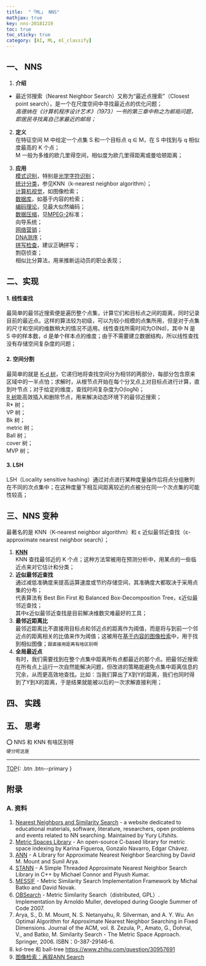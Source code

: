 ```yaml
---
title:  "「ML」 NNS"
mathjax: true
key: nns-20181219
toc: true
toc_sticky: true
category: [AI, ML, ml_classify]
---
```

<span id='head'></span>

## 一、 NNS
1. **介绍**    
- 最近邻搜索（Nearest Neighbor Search）又称为“最近点搜索”（Closest point search），是一个在尺度空间中寻找最近点的优化问题；  
*高德纳在《计算机程序设计艺术》（1973）一书的第三章中称之为邮局问题，即居民寻找离自己家最近的邮局；*   

2. **定义**  
在特征空间 M 中给定一个点集 S 和一个目标点 q ∈ M，在 S 中找到与 q 相似度最高的 K 个点；  
M 一般为多维的欧几里得空间，相似度为欧几里得距离或曼哈顿距离；  

3. **应用**  
[模式识别](https://zh.wikipedia.org/wiki/%E6%A8%A1%E5%BC%8F%E8%AF%86%E5%88%AB)，特别是[光学字符识别](https://zh.wikipedia.org/wiki/%E5%85%89%E5%AD%A6%E5%AD%97%E7%AC%A6%E8%AF%86%E5%88%AB)；  
[统计分类](https://zh.wikipedia.org/wiki/%E7%BB%9F%E8%AE%A1%E5%88%86%E7%B1%BB)，参见KNN（k-nearest neighbor algorithm）；  
[计算机视觉](https://zh.wikipedia.org/wiki/%E8%AE%A1%E7%AE%97%E6%9C%BA%E8%A7%86%E8%A7%89)，如图像检索；  
[数据库](https://zh.wikipedia.org/wiki/%E6%95%B0%E6%8D%AE%E5%BA%93)，如基于内容的检索；  
[编码理论](https://zh.wikipedia.org/wiki/%E6%95%B0%E6%8D%AE%E5%BA%93)，见最大似然编码；  
[数据压缩](https://zh.wikipedia.org/wiki/%E6%95%B0%E6%8D%AE%E5%8E%8B%E7%BC%A9)，见[MPEG-2](https://zh.wikipedia.org/wiki/MPEG-2)标准；  
向导系统；  
[网络营销](https://zh.wikipedia.org/wiki/%E7%BD%91%E7%BB%9C%E8%90%A5%E9%94%80)；  
[DNA测序](https://zh.wikipedia.org/wiki/DNA%E6%B5%8B%E5%BA%8F)；  
[拼写检查](https://zh.wikipedia.org/wiki/%E6%8B%BC%E5%86%99%E6%A3%80%E6%9F%A5)，建议正确拼写；  
剽窃侦查；  
相似比分算法，用来推断运动员的职业表现；  

## 二、实现
#### 1. 线性查找
最简单的最邻近搜索便是遍历整个点集，计算它们和目标点之间的距离，同时记录目前的最近点。这样的算法较为初级，可以为较小规模的点集所用，但是对于点集的尺寸和空间的维数稍大的情况不适用。线性查找所需时间为O(Nd)，其中 N 是 S 中的样本数，d 是单个样本点的维度；由于不需要建立数据结构，所以线性查找没有存储空间复杂度的问题；    

#### 2. 空间分割
最简单的就是 [K-d 树](/software/数据结构/树/28/KD-Tree)，它递归地将查找空间分为相邻的两部分，每部分包含原来区域中的一半点怕；求解时，从根节点开始在每个分叉点上对目标点进行计算，直到叶节点；对于给定的维度，查找时间复杂度为O(logN)；  
[R 树](https://zh.wikipedia.org/wiki/R%E6%A0%91)能高效插入和删除节点，用来解决动态环境下的最邻近搜索；  
R* 树；   
VP 树；  
Bk 树；   
metric 树；   
Ball 树；   
cover 树；   
MVP 树；   

#### 3. LSH
LSH（Locality sensitive hashing）通过对点进行某种度量操作后将点分组散列在不同的次点集中；在这种度量下相互间距离较近的点被分在同一个次点集的可能性较高；  

## 三、NNS 变种
最著名的是 KNN（K-nearest neighbor algorithm）和 ε 近似最邻近查找（ε-approximate nearest neighbor search）；  
1. **[KNN](/ai/机器学习/分类-ml/28/KNN)**  
KNN 查找最邻近的 K 个点；这种方法常被用在预测分析中，用某点的一些临近点来对它估计和分类；  
2. **近似最邻近查找**  
通过减低准确度来提高运算速度或节约存储空间，其准确度大都取决于采用点集的分布；  
代表算法有 Best Bin First 和 Balanced Box-Decomposition Tree，ε近似最邻近查找；  
其中ε近似最邻近查找是目前解决维数灾难最好的工具；  
3. **最邻近距离比**  
最邻近距离比不直接用目标点和邻近点的距离作为阈值，而是将与到前一个邻近点的距离相关的比值来作为阈值；这被用在[基于内容的图像检索](https://zh.wikipedia.org/wiki/%E5%9F%BA%E4%BA%8E%E5%86%85%E5%AE%B9%E7%9A%84%E5%9B%BE%E5%83%8F%E6%A3%80%E7%B4%A2)中，用于找到相似图像；`跟直接用距离有啥区别啊`  
4. **全局最近点**  
有时，我们需要找到在整个点集中距离所有点都最近的那个点。把最邻近搜索在所有点上运行一次自然能解决问题，但改进的策略能避免点集中距离信息的冗余，从而更高效地查找。比如：当我们算出了X到Y的距离，我们也同时得到了Y到X的距离，于是结果就能被以后的一次求解直接利用；  

## 四、 实践

## 五、 思考
:o: NNS 和 KNN 有啥区别呀  
`硬分呢这是`


-------------------  
[TOP](#head){: .btn .btn--primary }


## 附录
### A. 资料
1. [Nearest Neighbors and Similarity Search](http://simsearch.yury.name/) - a website dedicated to educational materials, software, literature, researchers, open problems and events related to NN searching. Maintained by Yury Lifshits.  
2. [Metric Spaces Library](http://sisap.org/?f=library) - An open-source C-based library for metric space indexing by Karina Figueroa, Gonzalo Navarro, Edgar Chávez.  
3. [ANN](http://www.cs.umd.edu/~mount/ANN/) - A Library for Approximate Nearest Neighbor Searching by David M. Mount and Sunil Arya.  
4. [STANN](https://web.archive.org/web/20081123035142/http://www.compgeom.com/~stann) - A Simple Threaded Approximate Nearest Neighbor Search Library in C++ by Michael Connor and Piyush Kumar.  
5. [MESSIF](http://lsd.fi.muni.cz/trac/messif) - Metric Similarity Search Implementation Framework by Michal Batko and David Novak.  
6. [OBSearch](http://www.obsearch.net/) - Metric Similarity Search（distributed, GPL）. Implementation by Arnoldo Muller, developed during Google Summer of Code 2007.  
7. Arya, S., D. M. Mount, N. S. Netanyahu, R. Silverman, and A. Y. Wu. An Optimal Algorithm for Approximate Nearest Neighbor Searching in Fixed Dimensions. Journal of the ACM, vol. 8. Zezula, P., Amato, G., Dohnal, V., and Batko, M. Similarity Search - The Metric Space Approach. Springer, 2006. ISBN：0-387-29146-6.  
9. kd-tree 和 ball-tree <https://www.zhihu.com/question/30957691>
1. [图像检索：再叙ANN Search](https://yongyuan.name/blog/ann-search.html)    
